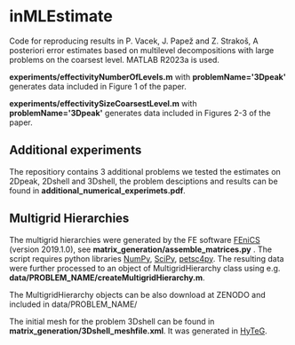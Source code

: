 # inMLEstimate
Code for reproducing results in P. Vacek, J. Papež and Z. Strakoš, A posteriori error estimates based on multilevel decompositions with large problems on the coarsest level.
MATLAB R2023a is used.

**experiments/effectivityNumberOfLevels.m** with **problemName='3Dpeak'** generates data included in Figure 1  of the paper.

**experiments/effectivitySizeCoarsestLevel.m** with **problemName='3Dpeak'** generates data included in Figures 2-3  of the paper.

## Additional experiments
The repositiory contains 3 additional problems we tested the estimates on 2Dpeak, 2Dshell and 3Dshell, the problem desciptions and results can be found in **additional_numerical_experimets.pdf**.
 

## Multigrid Hierarchies
The multigrid hierarchies were generated by the FE software [FEniCS](https://fenicsproject.org/) (version 2019.1.0), see **matrix_generation/assemble_matrices.py** . The script requires python libraries [NumPy](https://numpy.org/), [SciPy](https://scipy.org/), [petsc4py](https://pypi.org/project/petsc4py/). The resulting data were further processed to an object of MultigridHierarchy class using e.g. **data/PROBLEM_NAME/createMultigridHierarchy.m**. 

The MultigridHierarchy objects can be also download at ZENODO and included in data/PROBLEM_NAME/

The initial mesh for the problem 3Dshell can be found in **matrix_generation/3Dshell_meshfile.xml**. It was generated in [HyTeG](https://i10git.cs.fau.de/hyteg/hyteg).



